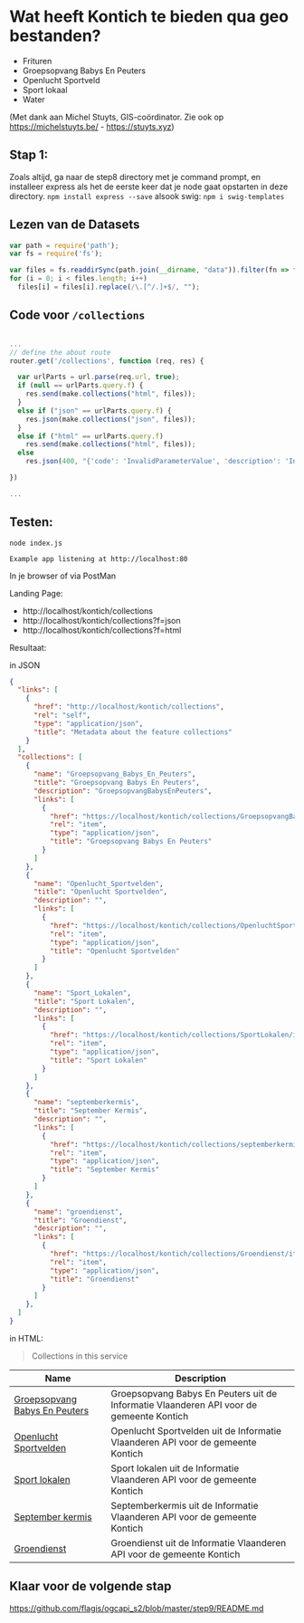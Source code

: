 # Wat heeft Kontich te bieden qua geo bestanden?

- Frituren
- Groepsopvang Babys En Peuters 
- Openlucht Sportveld 
- Sport lokaal 
- Water

(Met dank aan Michel Stuyts, GIS-coördinator. Zie ook op https://michelstuyts.be/ - https://stuyts.xyz)

## Stap 1:
Zoals altijd, ga naar de step8 directory met je command prompt, en installeer express als het de eerste keer dat je node gaat opstarten in deze directory. `npm install express --save` alsook swig: `npm i swig-templates`

## Lezen van de Datasets

```javascript
var path = require('path');
var fs = require('fs');

var files = fs.readdirSync(path.join(__dirname, "data")).filter(fn => fn.endsWith('.geojson'));
for (i = 0; i < files.length; i++)
  files[i] = files[i].replace(/\.[^/.]+$/, "");
```

## Code voor `/collections`

```javascript

...
// define the about route
router.get('/collections', function (req, res) {

  var urlParts = url.parse(req.url, true);
  if (null == urlParts.query.f) {
    res.send(make.collections("html", files));
  }
  else if ("json" == urlParts.query.f) {
    res.json(make.collections("json", files));
  }
  else if ("html" == urlParts.query.f)
    res.send(make.collections("html", files));
  else
    res.json(400, "{'code': 'InvalidParameterValue', 'description': 'Invalid format'}")

})

...

```

## Testen:
```
node index.js
```

`Example app listening at http://localhost:80`

In je browser of via PostMan

Landing Page:
- http://localhost/kontich/collections
- http://localhost/kontich/collections?f=json
- http://localhost/kontich/collections?f=html

Resultaat:

in JSON
```json
{
  "links": [
    {
      "href": "http://localhost/kontich/collections",
      "rel": "self",
      "type": "application/json",
      "title": "Metadata about the feature collections"
    }
  ],
  "collections": [
    {
      "name": "Groepsopvang_Babys_En_Peuters",
      "title": "Groepsopvang Babys En Peuters",
      "description": "GroepsopvangBabysEnPeuters",
      "links": [
        {
          "href": "https://localhost/kontich/collections/GroepsopvangBabysEnPeuters/items",
          "rel": "item",
          "type": "application/json",
          "title": "Groepsopvang Babys En Peuters"
        }
      ]
    },
    {
      "name": "Openlucht_Sportvelden",
      "title": "Openlucht Sportvelden",
      "description": "",
      "links": [
        {
          "href": "https://localhost/kontich/collections/OpenluchtSportvelden/items",
          "rel": "item",
          "type": "application/json",
          "title": "Openlucht Sportvelden"
        }
      ]
    },
    {
      "name": "Sport_Lokalen",
      "title": "Sport Lokalen",
      "description": "",
      "links": [
        {
          "href": "https://localhost/kontich/collections/SportLokalen/items",
          "rel": "item",
          "type": "application/json",
          "title": "Sport Lokalen"
        }
      ]
    },
    {
      "name": "septemberkermis",
      "title": "September Kermis",
      "description": "",
      "links": [
        {
          "href": "https://localhost/kontich/collections/septemberkermis/items",
          "rel": "item",
          "type": "application/json",
          "title": "September Kermis"
        }
      ]
    },
    {
      "name": "groendienst",
      "title": "Groendienst",
      "description": "",
      "links": [
        {
          "href": "https://localhost/kontich/collections/Groendienst/items",
          "rel": "item",
          "type": "application/json",
          "title": "Groendienst"
        }
      ]
    },
  ]
}
```

in HTML:

> Collections in this service

Name | Description
------ | -------------
[Groepsopvang Babys En Peuters](http://localhost/kontich/collections/GroepsopvangBabysEnPeuters/items)|Groepsopvang Babys En Peuters uit de Informatie Vlaanderen API voor de gemeente Kontich
[Openlucht Sportvelden](http://localhost/kontich/collections/OpenluchtSportvelden/items)|Openlucht Sportvelden uit de Informatie Vlaanderen API voor de gemeente Kontich
[Sport lokalen](http://localhost/kontich/collections/SportLokalen/items)|Sport lokalen uit de Informatie Vlaanderen API voor de gemeente Kontich
[September kermis](http://localhost/kontich/collections/septemberkermis/items)|Septemberkermis uit de Informatie Vlaanderen API voor de gemeente Kontich
[Groendienst](http://localhost/kontich/collections/Groendienst/items)|Groendienst uit de Informatie Vlaanderen API voor de gemeente Kontich

## Klaar voor de volgende stap
https://github.com/flagis/ogcapi_s2/blob/master/step9/README.md

